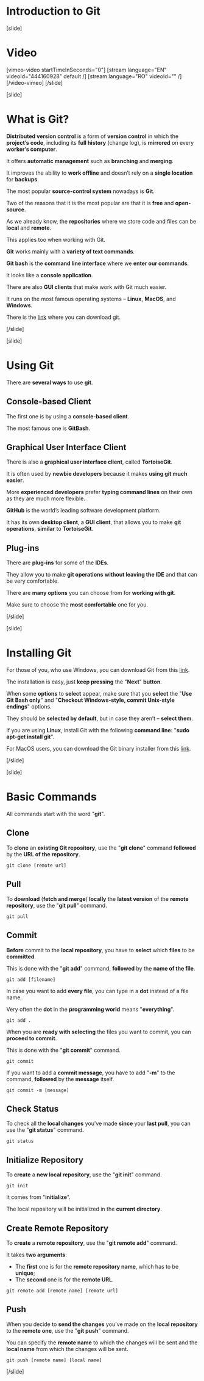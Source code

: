 # Introduction to Git

[slide]
# Video

[vimeo-video startTimeInSeconds="0"]
[stream language="EN" videoId="444160928" default /]
[stream language="RO" videoId="" /]
[/video-vimeo]
[/slide]

[slide]
# What is Git?

**Distributed version control** is a form of **version control** in which the **project’s code**, including its **full history** (change log), is **mirrored** on every **worker’s computer**.

It offers **automatic management** such as **branching** and **merging**.

It improves the ability to **work offline** and doesn’t rely on a **single location** for **backups**.

The most popular **source-control system** nowadays is **Git**.

Two of the reasons that it is the most popular are that it is **free** and **open-source**.

As we already know, the **repositories** where we store code and files can be **local** and **remote**.

This applies too when working with Git.

**Git** works mainly with a **variety of text commands**.

**Git bash** is the **command line interface** where we **enter our commands**.

It looks like a **console application**.

There are also **GUI clients** that make work with Git much easier.

It runs on the most famous operating systems – **Linux**, **MacOS**, and **Windows**.

There is the [link](https://git-scm.com/) where you can download git.

[/slide]

[slide]
# Using Git

There are **several ways** to use **git**.

## Console-based Client

The first one is by using a **console-based client**.

The most famous one is **GitBash**.

## Graphical User Interface Client

There is also a **graphical user interface client**, called **TortoiseGit**.

It is often used by **newbie developers** because it makes **using git much easier**.

More **experienced developers** prefer **typing command lines** on their own as they are much more flexible.

**GitHub** is the world’s leading software development platform.

It has its own **desktop client**, a **GUI client**, that allows you to make **git operations**, **similar** to **TortoiseGit**.

## Plug-ins

There are **plug-ins** for some of the **IDEs**.

They allow you to make **git operations** **without leaving the IDE** and that can be very comfortable.

There are **many options** you can choose from for **working with git**.

Make sure to choose the **most comfortable** one for you.

[/slide]

[slide]
# Installing Git

For those of you, who use Windows, you can download Git from this [link](https://git-scm.com/).

The installation is easy, just **keep pressing** the "**Next**" **button**.

When some **options** to **select** appear, make sure that you **select** the "**Use Git Bash only**" and "**Checkout Windows-style, commit Unix-style endings**" options.

They should be **selected by default**, but in case they aren’t – **select them**.

If you are using **Linux**, install Git with the following **command line**: "**sudo apt-get install git**".

For MacOS users, you can download the Git binary installer from this [link](https://git-scm.com/download/mac).

[/slide]

[slide]
# Basic Commands

All commands start with the word "**git**".

## Clone

To **clone** an **existing Git repository**, use the "**git clone**" command **followed** by the **URL of the repository**.

```
git clone [remote url]
```

## Pull

To **download** (**fetch and merge**) **locally** the **latest version** of the **remote repository**, use the "**git pull**" command.

```
git pull
```

## Commit

**Before** commit to the **local repository**, you have to **select** which **files** to be **committed**.

This is done with the "**git add**" command, **followed** by the **name of the file**.

```
git add [filename]
```

In case you want to add **every file**, you can type in a **dot** instead of a file name.

Very often the **dot** in the **programming world** means "**everything**".

```
git add .
```

When you are **ready with selecting** the files you want to commit, you can **proceed to commit**.

This is done with the "**git commit**" command.

```
git commit
```

If you want to add a **commit message**, you have to add "**-m**" to the command, **followed** by the **message** itself.

```
git commit -m [message]
```

## Check Status

To check all the **local changes** you’ve made **since** your **last pull**, you can use the "**git status**" command.

```
git status
```

## Initialize Repository

To **create** a **new local repository**, use the "**git init**" command.

```
git init
```

It comes from "**initialize**".

The local repository will be initialized in the **current directory**.

## Create Remote Repository

To **create** a **remote repository**, use the "**git remote add**" command.

It takes **two arguments**:
 - The **first** one is for the **remote repository name**, which has to be **unique**;
 - The **second** one is for the **remote URL**.

```
git remote add [remote name] [remote url]
```

## Push

When you decide to **send the changes** you’ve made on the **local repository** to the **remote one**, use the "**git push**" command.

You can specify the **remote name** to which the changes will be sent and the **local name** from which the changes will be sent.

```
git push [remote name] [local name]
```

[/slide]